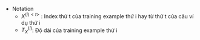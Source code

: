 - Notation
	- $X^{(i)<t>}$ : Index thứ t của training example thứ i hay từ thứ t của câu ví dụ thứ i
	- $T_X^{(i)}$: Độ dài của training example thứ i

